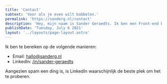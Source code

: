 ```yaml
---
title: 'Contact'
subtext: 'Voor als je even wilt babbelen.'
permalink: 'https://sanderg.nl/contact'
description: 'Hey, mijn naam is Sander Geraedts. Ik ben een Front-end Developer uit Veendam en werk op dit moment voor ABN AMRO, in opdracht van Sogeti.'
publishDate: 'Tuesday, July 6 2021'
layout: '../layouts/page-layout.astro'
---
```


Ik ben te bereiken op de volgende manieren:

- Email: [hallo@sanderg.nl](mailto:hallo@sanderg.nl)
- LinkedIn: [/in/sander-geraedts](https://linkedin.com/in/sander-geraedts)

Aangezien spam een ding is, is LinkedIn waarschijnlijk de beste plek om het te proberen.
